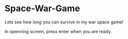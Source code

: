 # Space-War-Game
Lets see how long you can survive in my war space game!

In openning screen, press enter when you are ready.



